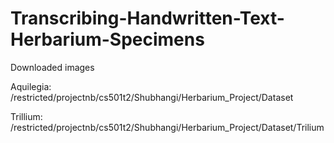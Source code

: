 # Transcribing-Handwritten-Text-Herbarium-Specimens

Downloaded images 

Aquilegia: /restricted/projectnb/cs501t2/Shubhangi/Herbarium_Project/Dataset

Trillium: /restricted/projectnb/cs501t2/Shubhangi/Herbarium_Project/Dataset/Trilium
